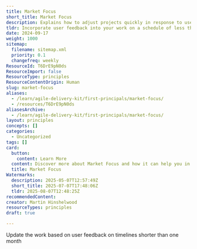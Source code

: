 ```yaml
---
title: Market Focus
short_title: Market Focus
description: Explains how to adjust projects quickly in response to user feedback, focusing on implementing changes within timelines of less than one month.
tldr: Incorporate user feedback into your work on a schedule of less than one month. This approach helps ensure your product stays aligned with user needs and adapts quickly to changes. Make it a priority to review and act on feedback frequently to stay competitive.
date: 2024-09-17
weight: 1000
sitemap:
  filename: sitemap.xml
  priority: 0.1
  changefreq: weekly
ResourceId: T6DrE9pN0ds
ResourceImport: false
ResourceType: principles
ResourceContentOrigin: Human
slug: market-focus
aliases:
  - /learn/agile-delivery-kit/first-principals/market-focus/
  - /resources/T6DrE9pN0ds
aliasesArchive:
  - /learn/agile-delivery-kit/first-principals/market-focus/
layout: principles
concepts: []
categories:
  - Uncategorized
tags: []
card:
  button:
    content: Learn More
  content: Discover more about Market Focus and how it can help you in your Agile journey!
  title: Market Focus
Watermarks:
  description: 2025-05-07T12:57:49Z
  short_title: 2025-07-07T17:48:06Z
  tldr: 2025-08-07T12:48:25Z
recommendedContent: 
creator: Martin Hinshelwood
resourceTypes: principles
draft: true

---
```

Update the work based on user feedback on timelines shorter than one month
